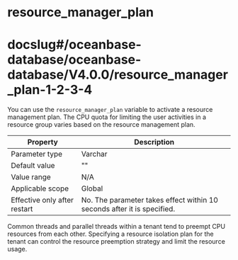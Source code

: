resource_manager_plan
==========================================
# docslug#/oceanbase-database/oceanbase-database/V4.0.0/resource_manager_plan-1-2-3-4
You can use the `resource_manager_plan` variable to activate a resource management plan. The CPU quota for limiting the user activities in a resource group varies based on the resource management plan.


| Property | Description |
|--------|---------------|
| Parameter type | Varchar |
| Default value | "" |
| Value range | N/A |
| Applicable scope | Global |
| Effective only after restart | No. The parameter takes effect within 10 seconds after it is specified. |



Common threads and parallel threads within a tenant tend to preempt CPU resources from each other. Specifying a resource isolation plan for the tenant can control the resource preemption strategy and limit the resource usage.
